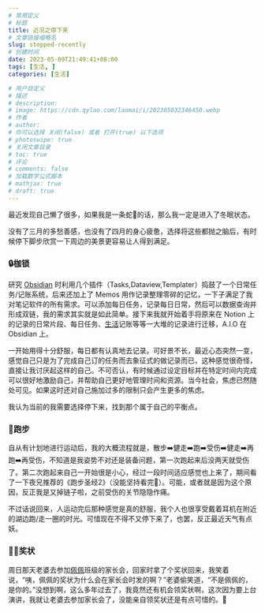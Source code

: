 ```yaml
---
# 常用定义
# 标题
title: 近况之停下来
# 文章链接缩略名
slug: stopped-recently
# 创建时间
date: 2023-05-09T21:49:41+08:00
tags: [生活, ]
categories: [生活]

# 用户自定义
# 描述
# description: 
# image: https://cdn.qylao.com/laomai/i/202305032346450.webp
# 作者
# author: 
# 你可以选择 关闭(false) 或者 打开(true) 以下选项
# photoswipe: true
# 关闭文章目录
# toc: true
# 评论
# comments: false
# 加载数学公式脚本
# mathjax: true
# draft: true
---
```


最近发现自己懒了很多，如果我是一条蛇🐍的话，那么我一定是进入了冬眠状态。

没有了三月的多愁善感，也没有了四月的身心疲惫，选择将这些都抛之脑后，有时候停下脚步欣赏一下周边的美景更容易让人得到满足。

### 🔒枷锁

研究 [Obsidian](Obsidian.md) 时利用几个插件（Tasks,Dataview,Templater）捣鼓了一个日常任务/记账系统，后来还加上了 Memos 用作记录整理零碎的记忆，一下子满足了我对笔记软件的所有需求。可以添加每日任务，记录每日日常，然后可以数据查询并形成双链，我的需求其实就是如此简单。接下来我就开始着手将原来在 Notion 上的记录的日常片段、每日任务、[生活](生活.md)记账等等一大堆的记录进行迁移，A.I.O 在 Obsidian 上。

一开始用得十分舒服，每日都有认真地去记录。可好景不长，最近心态突然一变，感觉自己只是为了完成自己订的任务而去象征式的做记录而已，这种感觉很奇怪，直接让我讨厌起这样的自己。不可否认，有时候通过设定目标并在特定时间内完成可以很好地激励自己，并帮助自己更好地管理时间和资源。当今社会，焦虑已然随处可见。如果这时还对自己施加过多的限制只会产生更多的焦虑。

我认为当前的我需要选择停下来，找到那个属于自己的平衡点。

### 🏃跑步

自从有计划地进行运动后，我的大概流程就是，散步➡️健走➡️跑➡️受伤➡️健走➡️再跑➡️再受伤，不知道是我姿势不对还是装备问题，第一次跑起来后没两天就受伤了。第二次跑起来自己一开始很是小心，经过一段时间适应感觉也上来了，期间看了一下夜兄推荐的《跑步圣经2》（没能坚持看完😬）。可能，或者就是因为这个原因，反正我是又掉链子啦，之前受伤的关节隐隐作痛。

不过话说回来，人运动完后那种感觉是真的舒服，我个人也很享受戴着耳机在附近的湖边跑/走一圈的时光。可惜现在不得不又停下来了，也罢，反正最近天气有点妖。

### 🤷🏻奖状

周日那天老婆去参加[佩佩](佩佩.md)班级的家长会，回家时拿了个奖状回来，我笑着说，“咦，佩佩的奖状为什么会在家长会时发的啊？”老婆偷笑道，“不是佩佩的，是你的。”没想到啊，这么多年过去了，我竟然还有机会领奖状啊，这次因为要上台演讲，我就让老婆去参加家长会了，没能亲自领奖状还是有点可惜的。🤭